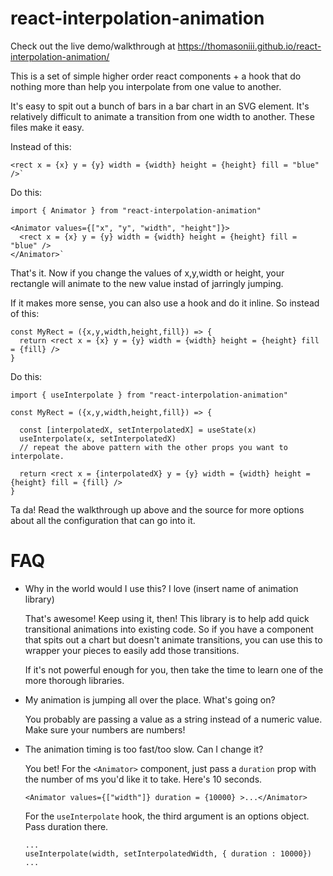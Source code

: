 # react-interpolation-animation

Check out the live demo/walkthrough at <a href = "https://thomasoniii.github.io/react-interpolation-animation/">https://thomasoniii.github.io/react-interpolation-animation/</a>

This is a set of simple higher order react components + a hook that do nothing more than help you interpolate from one value to another.

It's easy to spit out a bunch of bars in a bar chart in an SVG element. It's relatively difficult to animate a transition from one width
to another. These files make it easy.

Instead of this:

    <rect x = {x} y = {y} width = {width} height = {height} fill = "blue" />`

Do this:

    import { Animator } from "react-interpolation-animation"

    <Animator values={["x", "y", "width", "height"]}>
      <rect x = {x} y = {y} width = {width} height = {height} fill = "blue" />
    </Animator>`

That's it. Now if you change the values of x,y,width or height, your rectangle will animate to the new value instad of jarringly jumping.

If it makes more sense, you can also use a hook and do it inline. So instead of this:

    const MyRect = ({x,y,width,height,fill}) => {
      return <rect x = {x} y = {y} width = {width} height = {height} fill = {fill} />
    }

Do this:

    import { useInterpolate } from "react-interpolation-animation"

    const MyRect = ({x,y,width,height,fill}) => {

      const [interpolatedX, setInterpolatedX] = useState(x)
      useInterpolate(x, setInterpolatedX)
      // repeat the above pattern with the other props you want to interpolate.

      return <rect x = {interpolatedX} y = {y} width = {width} height = {height} fill = {fill} />
    }

Ta da! Read the walkthrough up above and the source for more options about all the configuration that can go into it.

# FAQ

- Why in the world would I use this? I love (insert name of animation library)

  That's awesome! Keep using it, then! This library is to help add quick transitional animations into existing code. So if you have a
  component that spits out a chart but doesn't animate transitions, you can use this to wrapper your pieces to easily add those transitions.

  If it's not powerful enough for you, then take the time to learn one of the more thorough libraries.

- My animation is jumping all over the place. What's going on?

  You probably are passing a value as a string instead of a numeric value. Make sure your numbers are numbers!

- The animation timing is too fast/too slow. Can I change it?

  You bet! For the `<Animator>` component, just pass a `duration` prop with the number of ms you'd like it to take. Here's 10 seconds.

      <Animator values={["width"]} duration = {10000} >...</Animator>

  For the `useInterpolate` hook, the third argument is an options object. Pass duration there.

      ...
      useInterpolate(width, setInterpolatedWidth, { duration : 10000})
      ...
